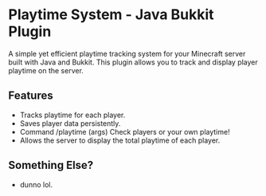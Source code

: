 # Playtime System - Java Bukkit Plugin

A simple yet efficient playtime tracking system for your Minecraft server built with Java and Bukkit. This plugin allows you to track and display player playtime on the server.

## Features
- Tracks playtime for each player.
- Saves player data persistently.
- Command /playtime (args) Check players or your own playtime!
- Allows the server to display the total playtime of each player.

## Something Else?
- dunno lol.
